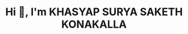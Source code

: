 <!-- Hi there 👋 I'm
 KHASYAP SURYA SAKETH KONAKALLA
-->
<h1 align="center">Hi 👋, I'm KHASYAP SURYA SAKETH KONAKALLA</h1>

<!--
**khasyap/khasyap** is a ✨ _special_ ✨ repository because its `README.md` (this file) appears on your GitHub profile.

Here are some ideas to get you started:

- 🔭 I’m currently working on ...
- 🌱 I’m currently learning ...
- 👯 I’m looking to collaborate on ...
- 🤔 I’m looking for help with ...
- 💬 Ask me about ...
- 📫 How to reach me: ...
- 😄 Pronouns: ...
- ⚡ Fun fact: ...
-->
